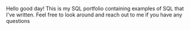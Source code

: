 Hello good day!
This is my SQL portfolio containing examples of SQL that I've written. Feel free to look around and reach out to me if you have any questions

